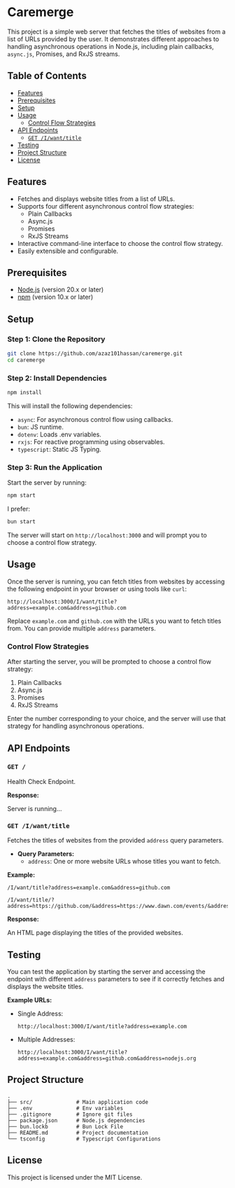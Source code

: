# Caremerge

This project is a simple web server that fetches the titles of websites from a list of URLs provided by the user. It demonstrates different approaches to handling asynchronous operations in Node.js, including plain callbacks, `async.js`, Promises, and RxJS streams.

## Table of Contents

- [Features](#features)
- [Prerequisites](#prerequisites)
- [Setup](#setup)
- [Usage](#usage)
  - [Control Flow Strategies](#control-flow-strategies)
- [API Endpoints](#api-endpoints)
  - [`GET /I/want/title`](#get-iwanttitle)
- [Testing](#testing)
- [Project Structure](#project-structure)
- [License](#license)

## Features

- Fetches and displays website titles from a list of URLs.
- Supports four different asynchronous control flow strategies:
  - Plain Callbacks
  - Async.js
  - Promises
  - RxJS Streams
- Interactive command-line interface to choose the control flow strategy.
- Easily extensible and configurable.

## Prerequisites

- [Node.js](https://nodejs.org/en/) (version 20.x or later)
- [npm](https://www.npmjs.com/) (version 10.x or later)

## Setup

### Step 1: Clone the Repository

```bash
git clone https://github.com/azaz101hassan/caremerge.git
cd caremerge
```

### Step 2: Install Dependencies

```bash
npm install
```

This will install the following dependencies:

- `async`: For asynchronous control flow using callbacks.
- `bun`: JS runtime.
- `dotenv`: Loads .env variables.
- `rxjs`: For reactive programming using observables.
- `typescript`: Static JS Typing.

### Step 3: Run the Application

Start the server by running:

```bash
npm start
```

I prefer:

```bash
bun start
```

The server will start on `http://localhost:3000` and will prompt you to choose a control flow strategy.

## Usage

Once the server is running, you can fetch titles from websites by accessing the following endpoint in your browser or using tools like `curl`:

```
http://localhost:3000/I/want/title?address=example.com&address=github.com
```

Replace `example.com` and `github.com` with the URLs you want to fetch titles from. You can provide multiple `address` parameters.

### Control Flow Strategies

After starting the server, you will be prompted to choose a control flow strategy:

1. Plain Callbacks
2. Async.js
3. Promises
4. RxJS Streams

Enter the number corresponding to your choice, and the server will use that strategy for handling asynchronous operations.

## API Endpoints

### `GET /`

Health Check Endpoint.

**Response:**

Server is running...

### `GET /I/want/title`

Fetches the titles of websites from the provided `address` query parameters.

- **Query Parameters:**
  - `address`: One or more website URLs whose titles you want to fetch.

**Example:**

```
/I/want/title?address=example.com&address=github.com
```

```
/I/want/title/?address=https://github.com/&address=https://www.dawn.com/events/&address=sdsd
```

**Response:**

An HTML page displaying the titles of the provided websites.

## Testing

You can test the application by starting the server and accessing the endpoint with different `address` parameters to see if it correctly fetches and displays the website titles.

**Example URLs:**

- Single Address:
  ```
  http://localhost:3000/I/want/title?address=example.com
  ```
- Multiple Addresses:
  ```
  http://localhost:3000/I/want/title?address=example.com&address=github.com&address=nodejs.org
  ```

## Project Structure

```
.
├── src/              # Main application code
├── .env              # Env variables
├── .gitignore        # Ignore git files
├── package.json      # Node.js dependencies
├── bun.lockb         # Bun Lock File
├── README.md         # Project documentation
└── tsconfig          # Typescript Configurations
```

## License

This project is licensed under the MIT License.
